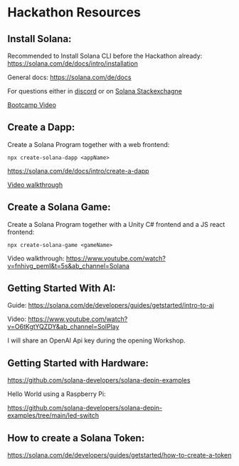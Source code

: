 # Hackathon Resources

## Install Solana:

Recommended to Install Solana CLI before the Hackathon already:
https://solana.com/de/docs/intro/installation

General docs:
https://solana.com/de/docs

For questions either in [discord](https://discord.com/channels/1334691746214580294/1334691746214580297) or on
[Solana Stackexchagne](https://solana.stackexchange.com/)

[Bootcamp Video](https://www.youtube.com/watch?v=amAq-WHAFs8&t=2s&ab_channel=Solana)

## Create a Dapp:

Create a Solana Program together with a web frontend:

```
npx create-solana-dapp <appName>
```

https://solana.com/de/docs/intro/create-a-dapp

[Video walkthrough](https://www.youtube.com/watch?v=VRCcUlUTjfc)

## Create a Solana Game:

Create a Solana Program together with a Unity C# frontend and a JS react frontend:

```
npx create-solana-game <gameName>
```

Video walkthrough:
https://www.youtube.com/watch?v=fnhivg_pemI&t=5s&ab_channel=Solana

## Getting Started With AI:

Guide:
https://solana.com/de/developers/guides/getstarted/intro-to-ai

Video:
https://www.youtube.com/watch?v=O6tKgtYQZDY&ab_channel=SolPlay

I will share an OpenAI Api key during the opening Workshop.

## Getting Started with Hardware:

https://github.com/solana-developers/solana-depin-examples

Hello World using a Raspberry Pi:

https://github.com/solana-developers/solana-depin-examples/tree/main/led-switch

## How to create a Solana Token: 

https://solana.com/de/developers/guides/getstarted/how-to-create-a-token